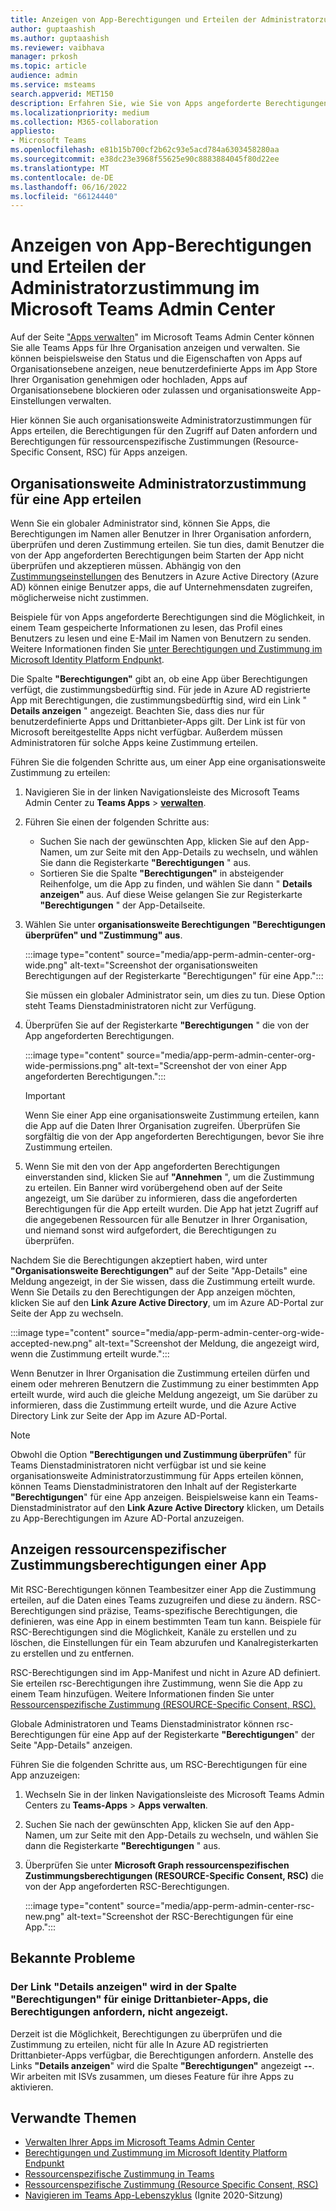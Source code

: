 ```yaml
---
title: Anzeigen von App-Berechtigungen und Erteilen der Administratorzustimmung im Microsoft Teams Admin Center
author: guptaashish
ms.author: guptaashish
ms.reviewer: vaibhava
manager: prkosh
ms.topic: article
audience: admin
ms.service: msteams
search.appverid: MET150
description: Erfahren Sie, wie Sie von Apps angeforderte Berechtigungen anzeigen und Apps die Administratorzustimmung erteilen, auf der Seite "Apps verwalten" im Microsoft Teams Admin Center.
ms.localizationpriority: medium
ms.collection: M365-collaboration
appliesto:
- Microsoft Teams
ms.openlocfilehash: e81b15b700cf2b62c93e5acd784a6303458280aa
ms.sourcegitcommit: e38dc23e3968f55625e90c8883884045f80d22ee
ms.translationtype: MT
ms.contentlocale: de-DE
ms.lasthandoff: 06/16/2022
ms.locfileid: "66124440"
---
```

# <a name="view-app-permissions-and-grant-admin-consent-in-the-microsoft-teams-admin-center"></a>Anzeigen von App-Berechtigungen und Erteilen der Administratorzustimmung im Microsoft Teams Admin Center

Auf der Seite ["Apps verwalten](manage-apps.md)" im Microsoft Teams Admin Center können Sie alle Teams Apps für Ihre Organisation anzeigen und verwalten. Sie können beispielsweise den Status und die Eigenschaften von Apps auf Organisationsebene anzeigen, neue benutzerdefinierte Apps im App Store Ihrer Organisation genehmigen oder hochladen, Apps auf Organisationsebene blockieren oder zulassen und organisationsweite App-Einstellungen verwalten.

Hier können Sie auch organisationsweite Administratorzustimmungen für Apps erteilen, die Berechtigungen für den Zugriff auf Daten anfordern und Berechtigungen für ressourcenspezifische Zustimmungen (Resource-Specific Consent, RSC) für Apps anzeigen.

## <a name="grant-org-wide-admin-consent-to-an-app"></a>Organisationsweite Administratorzustimmung für eine App erteilen

Wenn Sie ein globaler Administrator sind, können Sie Apps, die Berechtigungen im Namen aller Benutzer in Ihrer Organisation anfordern, überprüfen und deren Zustimmung erteilen. Sie tun dies, damit Benutzer die von der App angeforderten Berechtigungen beim Starten der App nicht überprüfen und akzeptieren müssen. Abhängig von den [Zustimmungseinstellungen](/azure/active-directory/manage-apps/configure-user-consent) des Benutzers in Azure Active Directory (Azure AD) können einige Benutzer apps, die auf Unternehmensdaten zugreifen, möglicherweise nicht zustimmen.

Beispiele für von Apps angeforderte Berechtigungen sind die Möglichkeit, in einem Team gespeicherte Informationen zu lesen, das Profil eines Benutzers zu lesen und eine E-Mail im Namen von Benutzern zu senden. Weitere Informationen finden Sie [unter Berechtigungen und Zustimmung im Microsoft Identity Platform Endpunkt](/azure/active-directory/develop/v2-permissions-and-consent).

Die Spalte **"Berechtigungen"** gibt an, ob eine App über Berechtigungen verfügt, die zustimmungsbedürftig sind. Für jede in Azure AD registrierte App mit Berechtigungen, die zustimmungsbedürftig sind, wird ein Link " **Details anzeigen** " angezeigt. Beachten Sie, dass dies nur für benutzerdefinierte Apps und Drittanbieter-Apps gilt. Der Link ist für von Microsoft bereitgestellte Apps nicht verfügbar. Außerdem müssen Administratoren für solche Apps keine Zustimmung erteilen.

Führen Sie die folgenden Schritte aus, um einer App eine organisationsweite Zustimmung zu erteilen:

1. Navigieren Sie in der linken Navigationsleiste des Microsoft Teams Admin Center zu **Teams Apps** > **[verwalten](https://admin.teams.microsoft.com/policies/manage-apps)**.

1. Führen Sie einen der folgenden Schritte aus:
    * Suchen Sie nach der gewünschten App, klicken Sie auf den App-Namen, um zur Seite mit den App-Details zu wechseln, und wählen Sie dann die Registerkarte **"Berechtigungen** " aus.
    * Sortieren Sie die Spalte **"Berechtigungen"** in absteigender Reihenfolge, um die App zu finden, und wählen Sie dann " **Details anzeigen"** aus. Auf diese Weise gelangen Sie zur Registerkarte **"Berechtigungen** " der App-Detailseite.

1. Wählen Sie unter **organisationsweite Berechtigungen** **"Berechtigungen überprüfen" und "Zustimmung" aus**.

    :::image type="content" source="media/app-perm-admin-center-org-wide.png" alt-text="Screenshot der organisationsweiten Berechtigungen auf der Registerkarte &quot;Berechtigungen&quot; für eine App.":::

    Sie müssen ein globaler Administrator sein, um dies zu tun. Diese Option steht Teams Dienstadministratoren nicht zur Verfügung.

1. Überprüfen Sie auf der Registerkarte **"Berechtigungen** " die von der App angeforderten Berechtigungen.

    :::image type="content" source="media/app-perm-admin-center-org-wide-permissions.png" alt-text="Screenshot der von einer App angeforderten Berechtigungen.":::

    > [!IMPORTANT]
    > Wenn Sie einer App eine organisationsweite Zustimmung erteilen, kann die App auf die Daten Ihrer Organisation zugreifen. Überprüfen Sie sorgfältig die von der App angeforderten Berechtigungen, bevor Sie ihre Zustimmung erteilen.

1. Wenn Sie mit den von der App angeforderten Berechtigungen einverstanden sind, klicken Sie auf **"Annehmen** ", um die Zustimmung zu erteilen. Ein Banner wird vorübergehend oben auf der Seite angezeigt, um Sie darüber zu informieren, dass die angeforderten Berechtigungen für die App erteilt wurden. Die App hat jetzt Zugriff auf die angegebenen Ressourcen für alle Benutzer in Ihrer Organisation, und niemand sonst wird aufgefordert, die Berechtigungen zu überprüfen.

Nachdem Sie die Berechtigungen akzeptiert haben, wird unter **"Organisationsweite Berechtigungen"** auf der Seite "App-Details" eine Meldung angezeigt, in der Sie wissen, dass die Zustimmung erteilt wurde. Wenn Sie Details zu den Berechtigungen der App anzeigen möchten, klicken Sie auf den **Link Azure Active Directory**, um im Azure AD-Portal zur Seite der App zu wechseln.

:::image type="content" source="media/app-perm-admin-center-org-wide-accepted-new.png" alt-text="Screenshot der Meldung, die angezeigt wird, wenn die Zustimmung erteilt wurde.":::

Wenn Benutzer in Ihrer Organisation die Zustimmung erteilen dürfen und einem oder mehreren Benutzern die Zustimmung zu einer bestimmten App erteilt wurde, wird auch die gleiche Meldung angezeigt, um Sie darüber zu informieren, dass die Zustimmung erteilt wurde, und die Azure Active Directory Link zur Seite der App im Azure AD-Portal.

> [!NOTE]
> Obwohl die Option **"Berechtigungen und Zustimmung überprüfen**" für Teams Dienstadministratoren nicht verfügbar ist und sie keine organisationsweite Administratorzustimmung für Apps erteilen können, können Teams Dienstadministratoren den Inhalt auf der Registerkarte **"Berechtigungen**" für eine App anzeigen. Beispielsweise kann ein Teams-Dienstadministrator auf den **Link Azure Active Directory** klicken, um Details zu App-Berechtigungen im Azure AD-Portal anzuzeigen.

## <a name="view-resource-specific-consent-permissions-of-an-app"></a>Anzeigen ressourcenspezifischer Zustimmungsberechtigungen einer App

Mit RSC-Berechtigungen können Teambesitzer einer App die Zustimmung erteilen, auf die Daten eines Teams zuzugreifen und diese zu ändern. RSC-Berechtigungen sind präzise, Teams-spezifische Berechtigungen, die definieren, was eine App in einem bestimmten Team tun kann. Beispiele für RSC-Berechtigungen sind die Möglichkeit, Kanäle zu erstellen und zu löschen, die Einstellungen für ein Team abzurufen und Kanalregisterkarten zu erstellen und zu entfernen.

RSC-Berechtigungen sind im App-Manifest und nicht in Azure AD definiert. Sie erteilen rsc-Berechtigungen ihre Zustimmung, wenn Sie die App zu einem Team hinzufügen. Weitere Informationen finden Sie unter [Ressourcenspezifische Zustimmung (RESOURCE-Specific Consent, RSC).](/microsoftteams/platform/graph-api/rsc/resource-specific-consent)

Globale Administratoren und Teams Dienstadministrator können rsc-Berechtigungen für eine App auf der Registerkarte **"Berechtigungen**" der Seite "App-Details" anzeigen.

Führen Sie die folgenden Schritte aus, um RSC-Berechtigungen für eine App anzuzeigen:

1. Wechseln Sie in der linken Navigationsleiste des Microsoft Teams Admin Centers zu **Teams-Apps** > **Apps verwalten**.
1. Suchen Sie nach der gewünschten App, klicken Sie auf den App-Namen, um zur Seite mit den App-Details zu wechseln, und wählen Sie dann die Registerkarte **"Berechtigungen** " aus.
1. Überprüfen Sie unter **Microsoft Graph ressourcenspezifischen Zustimmungsberechtigungen (RESOURCE-Specific Consent, RSC)** die von der App angeforderten RSC-Berechtigungen.

    :::image type="content" source="media/app-perm-admin-center-rsc-new.png" alt-text="Screenshot der RSC-Berechtigungen für eine App.":::

## <a name="known-issues"></a>Bekannte Probleme

### <a name="the-view-details-link-isnt-displayed-in-the-permissions-column-for-some-third-party-apps-that-request-permissions"></a>Der Link "Details anzeigen" wird in der Spalte "Berechtigungen" für einige Drittanbieter-Apps, die Berechtigungen anfordern, nicht angezeigt.

Derzeit ist die Möglichkeit, Berechtigungen zu überprüfen und die Zustimmung zu erteilen, nicht für alle In Azure AD registrierten Drittanbieter-Apps verfügbar, die Berechtigungen anfordern. Anstelle des Links **"Details anzeigen**" wird die Spalte **"Berechtigungen"** angezeigt **--**. Wir arbeiten mit ISVs zusammen, um dieses Feature für ihre Apps zu aktivieren.

## <a name="related-topics"></a>Verwandte Themen

* [Verwalten Ihrer Apps im Microsoft Teams Admin Center](manage-apps.md)
* [Berechtigungen und Zustimmung im Microsoft Identity Platform Endpunkt](/azure/active-directory/develop/v2-permissions-and-consent)
* [Ressourcenspezifische Zustimmung in Teams](resource-specific-consent.md)
* [Ressourcenspezifische Zustimmung (Resource Specific Consent, RSC)](/microsoftteams/platform/graph-api/rsc/resource-specific-consent)
* [Navigieren im Teams App-Lebenszyklus](https://aka.ms/PR132) (Ignite 2020-Sitzung)
